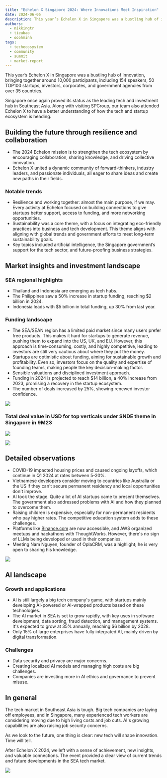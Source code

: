 ```yaml
---
title: "Echelon X Singapore 2024: Where Innovations Meet Inspiration"
date: 2024-06-05
description: This year’s Echelon X in Singapore was a bustling hub of innovation, bringing together around 10,000 participants. Along with visiting SPGroup, our team also attended Echelon X to have a better understanding of how the tech and startup ecosystem is heading.
authors:
  - nikkingtr
  - tieubao
  - ooohminh
tags:
  - techecosystem
  - community
  - summit
  - market-report
---
```


This year’s Echelon X in Singapore was a bustling hub of innovation, bringing together around 10,000 participants, including 154 speakers, 50 TOP100 startups, investors, corporates, and government agencies from over 35 countries.

Singapore once again proved its status as the leading tech and investment hub in Southeast Asia. Along with visiting SPGroup, our team also attended Echelon X to have a better understanding of how the tech and startup ecosystem is heading.

## Building the future through resilience and collaboration

- The 2024 Echelon mission is to strengthen the tech ecosystem by encouraging collaboration, sharing knowledge, and driving collective innovation.
- Echelon X united a dynamic community of forward-thinkers, industry leaders, and passionate individuals, all eager to share ideas and create new paths in their fields.

### Notable trends

- Resilience and working together: almost the main purpose, if we may. Every activity at Echelon focused on building connections to give startups better support, access to funding, and more networking opportunities.
- Sustainability was a core theme, with a focus on integrating eco-friendly practices into business and tech development. This theme aligns with aligning with global trends and government efforts to meet long-term sustainability goals.
- Key topics included artificial intelligence, the Singapore government’s support for the tech sector, and future-proofing business strategies.

## Market insights and investment landscape

### SEA regional highlights

- Thailand and Indonesia are emerging as tech hubs.
- The Philippines saw a 50% increase in startup funding, reaching $2 billion in 2024.
- Indonesia leads with $5 billion in total funding, up 30% from last year.

### Funding landscape

- The SEA/SEAN region has a limited paid market since many users prefer free products. This makes it hard for startups to generate revenue, pushing them to expand into the US, UK, and EU. However, this approach is time-consuming, costly, and highly competitive, leading to investors are still very cautious about where they put the money.
- Startups are optimistic about funding, aiming for sustainable growth and profitability. Even so, investors focus on the quality and expertise of founding teams, making people the key decision-making factor.
- Sensible valuations and disciplined investment approach.
- Funding in 2024 is projected to reach $14 billion, a 40% increase from 2023, promising a recovery in the startup ecosystem.
- The number of deals increased by 25%, showing renewed investor confidence.

![](assets/echelon-x-singapore-2024-where-innovations-meet-inspiration_echelon-x-summit-recap_echelon-recap-funding-deal.webp)

### Total deal value in USD for top verticals under SNDE theme in Singapore in 9M23

![](assets/echelon-x-singapore-2024-where-innovations-meet-inspiration_echelon-x-summit-recap_echelon-recap-top-snde-sectors.webp)

![](assets/echelon-x-singapore-2024-where-innovations-meet-inspiration_echelon-x-summit-recap_echelon-recap-top-20.webp)

## Detailed observations

- COVID-19 impacted housing prices and caused ongoing layoffs, which continue in Q1 2024 at rates between 5-20%.
- Vietnamese developers consider moving to countries like Australia or the US if they can't secure permanent residency and local opportunities don't improve.
- AI took the stage. Quite a lot of AI startups came to present themselves. The government also addressed problems with AI and how they planned to overcome them.
- Raising children is expensive, especially for non-permanent residents who pay higher rates. The competitive education system adds to these challenges.
- Platforms like [Binance.com](http://binance.com/) are now accessible, and AWS organized meetups and hackathons with ThoughtWorks. However, there's no sign of LLMs being developed or used in their companies.
- Meeting Nam Nguyen, founder of OplaCRM, was a highlight; he is very open to sharing his knowledge.

![](assets/echelon-x-singapore-2024-where-innovations-meet-inspiration_echelon-x-summit-recap_echelon-recap-2.webp)

## AI landscape

### Growth and applications

- AI is still largely a big tech company's game, with startups mainly developing AI-powered or AI-wrapped products based on these technologies.
- The AI market in SEA is set to grow rapidly, with key uses in software development, data sorting, fraud detection, and management systems. It's expected to grow at 35% annually, reaching $6 billion by 2028.
- Only 15% of large enterprises have fully integrated AI, mainly driven by digital transformation.

### Challenges

- Data security and privacy are major concerns.
- Creating localized AI models and managing high costs are big challenges.
- Companies are investing more in AI ethics and governance to prevent misuse.

## In general

The tech market in Southeast Asia is tough. Big tech companies are laying off employees, and in Singapore, many experienced tech workers are considering moving due to high living costs and job cuts. AI's growing capabilities are also raising job security concerns.

As we look to the future, one thing is clear: new tech will shape innovation. Time will tell.

After Echelon X 2024, we left with a sense of achievement, new insights, and valuable connections. The event provided a clear view of current trends and future developments in the SEA tech market.

![](assets/echelon-x-singapore-2024-where-innovations-meet-inspiration_echelon-x-summit-recap_echelon-recap.webp)
